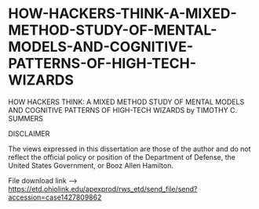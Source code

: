 # HOW-HACKERS-THINK-A-MIXED-METHOD-STUDY-OF-MENTAL-MODELS-AND-COGNITIVE-PATTERNS-OF-HIGH-TECH-WIZARDS
HOW HACKERS THINK: A MIXED METHOD STUDY OF MENTAL MODELS AND COGNITIVE PATTERNS OF HIGH-TECH WIZARDS by TIMOTHY C. SUMMERS

DISCLAIMER

The views expressed in this dissertation are those of the author and do not reflect
the official policy or position of the Department of Defense, the United States
Government, or Booz Allen Hamilton.

File download link --> https://etd.ohiolink.edu/apexprod/rws_etd/send_file/send?accession=case1427809862
